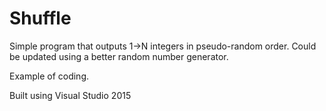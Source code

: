 # Shuffle
Simple program that outputs 1->N integers in pseudo-random order. Could be updated using a better random number generator.

Example of coding.

Built using Visual Studio 2015
